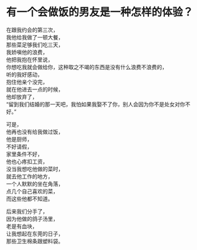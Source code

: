 # 有一个会做饭的男友是一种怎样的体验？

在跟我约会的第三次，  
我他给我做了一顿大餐，  
那些菜足够我们吃三天，  
我娇嗔他的浪费，  
他把我抱在怀里说，  
你想吃我就会做给你，这种取之不竭的东西是没有什么浪费不浪费的，  
听的我好感动，  
抱住他亲个没完，  
就在他进去一点的时候，  
他却放弃了，  
“留到我们结婚的那一天吧，我怕如果我娶不了你，别人会因为你不是处女对你不好。”  

可是，  
他再也没有给我做过饭，  
他是厨师，  
不好请假，  
家里条件不好，  
他也心疼扣工资，  
没当我想吃他做的菜时，  
就去他工作的地方，  
一个人默默的坐在角落，  
点几个自己喜欢的菜，  
而这些他都不知道。  

后来我们分手了，  
因为他做的鸽子汤里，  
老是有血块，  
让我想起在东莞的日子，  
那些卫生棉条跟塑料袋。